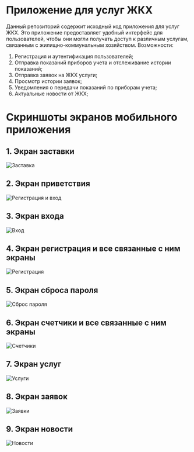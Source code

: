 # Приложение для услуг ЖКХ
Данный репозиторий содержит исходный код приложения для услуг ЖКХ. Это приложение предоставляет удобный интерфейс для пользователей, чтобы они могли получать доступ к различным услугам, связанным с жилищно-коммунальным хозяйством.
Возможности:
1. Регистрация и аутентификация пользователей;
2. Отправка показаний приборов учета и отслеживание истории показаний;
3. Отправка заявок на ЖКХ услуги;
4. Просмотр истории заявок;
5. Уведомления о передачи показаний по приборам учета;
6. Актуальные новости от ЖКХ;

# Скриншоты экранов мобильного приложения

## 1. Экран заставки

![Заставка](https://github.com/Ignat1902/Housing_and_communal_services/assets/55736900/d5b666e0-1c71-4ee0-8c80-f35bdc4c5634)

## 2. Экран приветствия

![Регистрация и вход](https://github.com/Ignat1902/Housing_and_communal_services/assets/55736900/0f5e982d-2f3f-4ec6-be22-5596b0cc472f)

## 3. Экран входа

![Вход](https://github.com/Ignat1902/Housing_and_communal_services/assets/55736900/db8b7041-2cdd-4988-bfd2-fefd84f9b8dc)

## 4. Экран регистрация и все связанные с ним экраны

![Регистрация](https://github.com/Ignat1902/Housing_and_communal_services/assets/55736900/69d0fcf1-323f-485d-88d3-283ed741f617)

## 5. Экран сброса пароля

![Сброс пароля](https://github.com/Ignat1902/Housing_and_communal_services/assets/55736900/867456dc-8516-4331-a076-8a4fa9cc8bcf)

## 6. Экран счетчики и все связанные с ним экраны

![Счетчики](https://github.com/Ignat1902/Housing_and_communal_services/assets/55736900/79c0c631-60ee-482e-98cc-50fe193fe565)

## 7. Экран услуг

![Услуги](https://github.com/Ignat1902/Housing_and_communal_services/assets/55736900/03003862-8776-4c96-b8fa-98e1642abb91)

## 8. Экран заявок

![Заявки](https://github.com/Ignat1902/Housing_and_communal_services/assets/55736900/5d3efec5-3dca-4fcb-8a6f-779a0a24ab75)

## 9. Экран новости

![Новости](https://github.com/Ignat1902/Housing_and_communal_services/assets/55736900/e69b17c0-e3f9-4da5-8c19-399abe30d07b)


